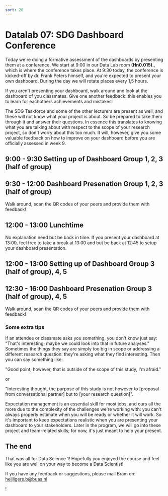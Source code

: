 ```yaml
---
sort: 20
---
```


# Datalab 07: SDG Dashboard Conference

Today we're doing a formative assessment of the dashboards by presenting them at a conference. We start at 9:00 in our Data Lab room **(Hn0.015).**, which is where the conference takes place. At 9:30 today, the conference is kicked-off by dr. Frank Peters himself, and you're expected to present your own dashboard. During the day we will rotate places every 1,5 hours.


If you aren't presenting your dashboard, walk around and look at the dashboard of you classmates. Give one another feedback: this enables you to learn for eachothers achievements and mistakes!

The SDG Taskforce and some of the other lecturers are present as well, and these will not know what your project is about. So be prepared to take them through it and answer their questions. In essence this translates to knowing what you are talking about with respect to the scope of your research project, so don't worry about this too much. It will, however, give you some valuable feedback on how to improve on your dashboard before you are officially assessed in week 9.

## 9:00 - 9:30 Setting up of Dashboard Group 1, 2, 3 (half of group)


## 9:30 - 12:00 Dashboard Presenation Group 1, 2, 3 (half of group)
Walk around, scan the QR codes of your peers and provide them with feedback!


## 12:00 - 13:00 Lunchtime
No explanation need but be back in time. If you present your dashboard at 13:00, feel free to take a break at 13:00 and but be back at 12:45 to setup your dashboard presentation.

## 12:00 - 13:00 Setting up of Dashboard Group 3 (half of group), 4, 5

## 12:30 - 16:00 Dashboard Presenation Group 3 (half of group), 4, 5
Walk around, scan the QR codes of your peers and provide them with feedback!

### Some extra tips
If an attendee or classmate asks you something, you don't know just say: "That's interesting; maybe we could look into that in future analyses."
Sometimes the things they say are simply too big in scope or addressing a different research question: they're asking what they find interesting. Then you can say something like:

"Good point; however, that is outside of the scope of this study, I'm afraid."

or

"Interesting thought, the purpose of this study is not however to [proposal from conversational partner] but to [your research question]".


Expectation management is an essential skill for most jobs, and ours all the more due to the complexity of the challenges we're working with: you can't always properly estimate when you will be ready or whether it will work. So it's important to keep expectations realistic when you are presenting your dashboard to your stakeholders. Later in the program, we will go into these project and team-related skills; for now, it's just meant to help your present.


## The end
That was all for Data Science 1! Hopefully you enjoyed the course and feel like you are well on your way to become a Data Scientist!

If you have any feedback or suggestions, please mail Bram on: heijligers.b@buas.nl

!
